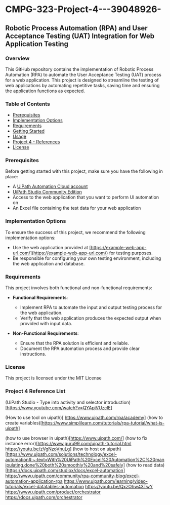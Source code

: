 # CMPG-323-Project-4---39048926-

## Robotic Process Automation (RPA) and User Acceptance Testing (UAT) Integration for Web Application Testing

### Overview

This GitHub repository contains the implementation of Robotic Process Automation (RPA) to automate the User Acceptance Testing (UAT) process for a web application. This project is designed to streamline the testing of web applications by automating repetitive tasks, saving time and ensuring the application functions as expected.

### Table of Contents

- [Prerequisites](#prerequisites)
- [Implementation Options](#implementation-options)
- [Requirements](#requirements)
- [Getting Started](#getting-started)
- [Usage](#usage)
- [Project 4 - References](#reference-list)
- [License](#license)

### Prerequisites

Before getting started with this project, make sure you have the following in place:

- A [UiPath Automation Cloud account](https://www.uipath.com/start-trial)
- [UiPath Studio Community Edition](https://www.uipath.com/developers/community-edition-download)
- Access to the web application that you want to perform UI automation on
- An Excel file containing the test data for your web application

### Implementation Options

To ensure the success of this project, we recommend the following implementation options:

- Use the web application provided at [https://example-web-app-url.com/](https://example-web-app-url.com/) for testing purposes.
- Be responsible for configuring your own testing environment, including the web application and database.

### Requirements

This project involves both functional and non-functional requirements:

- **Functional Requirements**: 
  - Implement RPA to automate the input and output testing process for the web application.
  - Verify that the web application produces the expected output when provided with input data.

- **Non-Functional Requirements**:
  - Ensure that the RPA solution is efficient and reliable.
  - Document the RPA automation process and provide clear instructions.



### License

This project is licensed under the MIT License

### Project 4 Reference List

(UiPath Studio - Type into activity and selector introduction) [https://www.youtube.com/watch?v=QYApjVUzclE]

(How to use tool on uipath)[ https://www.uipath.com/rpa/academy]
(how to create variables)[https://www.simplilearn.com/tutorials/rpa-tutorial/what-is-uipath]

(how to use browser in uipath)[https://www.uipath.com/]
(how to fix instance error)[https://www.guru99.com/uipath-tutorial.html
https://youtu.be/zVgNzoVnuLg]
(how to host on uipath)[https://www.uipath.com/solutions/technology/excel-automation#:~:text=With%20UiPath%20Excel%20Automation%2C%20manipulating,done%20both%20smoothly%20and%20safely]
(how to read  data)[https://docs.uipath.com/studiox/docs/excel-automation]
https://www.uipath.com/community/rpa-community-blog/excel-automation-application-rpa
https://www.uipath.com/learning/video-tutorials/excel-datatables-automation
https://youtu.be/QxzOhw43TwY
https://www.uipath.com/product/orchestrator
https://docs.uipath.com/orchestrator
